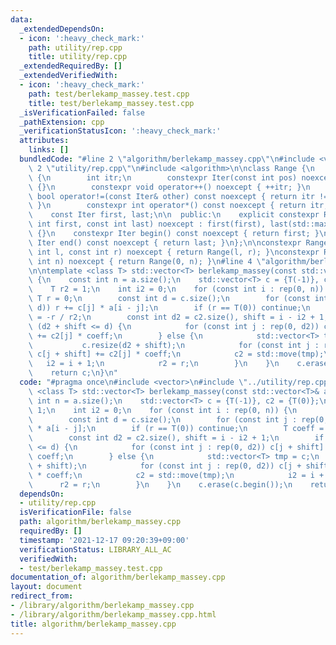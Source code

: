 ```yaml
---
data:
  _extendedDependsOn:
  - icon: ':heavy_check_mark:'
    path: utility/rep.cpp
    title: utility/rep.cpp
  _extendedRequiredBy: []
  _extendedVerifiedWith:
  - icon: ':heavy_check_mark:'
    path: test/berlekamp_massey.test.cpp
    title: test/berlekamp_massey.test.cpp
  _isVerificationFailed: false
  _pathExtension: cpp
  _verificationStatusIcon: ':heavy_check_mark:'
  attributes:
    links: []
  bundledCode: "#line 2 \"algorithm/berlekamp_massey.cpp\"\n#include <vector>\n#line\
    \ 2 \"utility/rep.cpp\"\n#include <algorithm>\n\nclass Range {\n    struct Iter\
    \ {\n        int itr;\n        constexpr Iter(const int pos) noexcept : itr(pos)\
    \ {}\n        constexpr void operator++() noexcept { ++itr; }\n        constexpr\
    \ bool operator!=(const Iter& other) const noexcept { return itr != other.itr;\
    \ }\n        constexpr int operator*() const noexcept { return itr; }\n    };\n\
    \    const Iter first, last;\n\n  public:\n    explicit constexpr Range(const\
    \ int first, const int last) noexcept : first(first), last(std::max(first, last))\
    \ {}\n    constexpr Iter begin() const noexcept { return first; }\n    constexpr\
    \ Iter end() const noexcept { return last; }\n};\n\nconstexpr Range rep(const\
    \ int l, const int r) noexcept { return Range(l, r); }\nconstexpr Range rep(const\
    \ int n) noexcept { return Range(0, n); }\n#line 4 \"algorithm/berlekamp_massey.cpp\"\
    \n\ntemplate <class T> std::vector<T> berlekamp_massey(const std::vector<T>& a)\
    \ {\n    const int n = a.size();\n    std::vector<T> c = {T(-1)}, c2 = {T(0)};\n\
    \    T r2 = 1;\n    int i2 = 0;\n    for (const int i : rep(0, n)) {\n       \
    \ T r = 0;\n        const int d = c.size();\n        for (const int j : rep(0,\
    \ d)) r += c[j] * a[i - j];\n        if (r == T(0)) continue;\n        T coeff\
    \ = -r / r2;\n        const int d2 = c2.size(), shift = i - i2 + 1;\n        if\
    \ (d2 + shift <= d) {\n            for (const int j : rep(0, d2)) c[j + shift]\
    \ += c2[j] * coeff;\n        } else {\n            std::vector<T> tmp = c;\n \
    \           c.resize(d2 + shift);\n            for (const int j : rep(0, d2))\
    \ c[j + shift] += c2[j] * coeff;\n            c2 = std::move(tmp);\n         \
    \   i2 = i + 1;\n            r2 = r;\n        }\n    }\n    c.erase(c.begin());\n\
    \    return c;\n}\n"
  code: "#pragma once\n#include <vector>\n#include \"../utility/rep.cpp\"\n\ntemplate\
    \ <class T> std::vector<T> berlekamp_massey(const std::vector<T>& a) {\n    const\
    \ int n = a.size();\n    std::vector<T> c = {T(-1)}, c2 = {T(0)};\n    T r2 =\
    \ 1;\n    int i2 = 0;\n    for (const int i : rep(0, n)) {\n        T r = 0;\n\
    \        const int d = c.size();\n        for (const int j : rep(0, d)) r += c[j]\
    \ * a[i - j];\n        if (r == T(0)) continue;\n        T coeff = -r / r2;\n\
    \        const int d2 = c2.size(), shift = i - i2 + 1;\n        if (d2 + shift\
    \ <= d) {\n            for (const int j : rep(0, d2)) c[j + shift] += c2[j] *\
    \ coeff;\n        } else {\n            std::vector<T> tmp = c;\n            c.resize(d2\
    \ + shift);\n            for (const int j : rep(0, d2)) c[j + shift] += c2[j]\
    \ * coeff;\n            c2 = std::move(tmp);\n            i2 = i + 1;\n      \
    \      r2 = r;\n        }\n    }\n    c.erase(c.begin());\n    return c;\n}"
  dependsOn:
  - utility/rep.cpp
  isVerificationFile: false
  path: algorithm/berlekamp_massey.cpp
  requiredBy: []
  timestamp: '2021-12-17 09:20:39+09:00'
  verificationStatus: LIBRARY_ALL_AC
  verifiedWith:
  - test/berlekamp_massey.test.cpp
documentation_of: algorithm/berlekamp_massey.cpp
layout: document
redirect_from:
- /library/algorithm/berlekamp_massey.cpp
- /library/algorithm/berlekamp_massey.cpp.html
title: algorithm/berlekamp_massey.cpp
---
```

